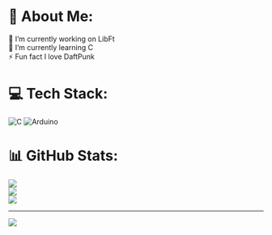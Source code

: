 # 💫 About Me:
🔭 I’m currently working on LibFt<br>🌱 I’m currently learning C<br>⚡ Fun fact I love DaftPunk


# 💻 Tech Stack:
![C](https://img.shields.io/badge/c-%2300599C.svg?style=for-the-badge&logo=c&logoColor=white) ![Arduino](https://img.shields.io/badge/-Arduino-00979D?style=for-the-badge&logo=Arduino&logoColor=white)
# 📊 GitHub Stats:
![](https://github-readme-stats.vercel.app/api?username=T0ZSky&theme=cobalt&hide_border=false&include_all_commits=true&count_private=false)<br/>
![](https://github-readme-streak-stats.herokuapp.com/?user=T0ZSky&theme=cobalt&hide_border=false)<br/>
![](https://github-readme-stats.vercel.app/api/top-langs/?username=T0ZSky&theme=cobalt&hide_border=false&include_all_commits=true&count_private=false&layout=compact)

---
[![](https://visitcount.itsvg.in/api?id=T0ZSky&icon=2&color=12)](https://visitcount.itsvg.in)

<!-- Proudly created with GPRM ( https://gprm.itsvg.in ) -->
